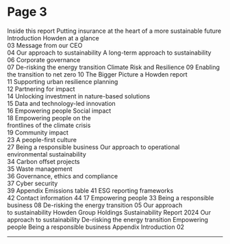 # Page 3

Inside this report
Putting insurance at 
the heart of a more 
sustainable future 
Introduction
Howden at a glance	
03
Message from our CEO	
04
Our approach to sustainability
A long-term approach to sustainability	
06
Corporate governance	
07
De-risking the energy transition
Climate Risk and Resilience	
09
Enabling the transition to net zero	
10
The Bigger Picture a Howden report	
11
Supporting urban resilience planning	
12
Partnering for impact	
14
Unlocking investment in nature-based solutions	
15
Data and technology-led innovation	
16
Empowering people
Social impact	
18
Empowering people on the  
frontlines of the climate crisis	
19
Community impact	
23
A people-first culture	
27
Being a responsible business
Our approach to operational 
environmental sustainability	
34
Carbon offset projects	
35
Waste management	
36
Governance, ethics and compliance	
37
Cyber security 	
39
Appendix
Emissions table	
41
ESG reporting frameworks	
42
Contact information	
44
17
Empowering 
people
33
Being a 
responsible 
business
08
De-risking the 
energy transition
05
Our approach 
to sustainability
Howden Group Holdings
Sustainability Report 2024
Our approach to sustainability
De-risking the energy transition
Empowering people 
Being a responsible business
Appendix
Introduction
02


---